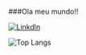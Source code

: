 

###Ola meu mundo!!

[![Linkdln](https://img.shields.io/badge/LinkedIn-0077B5?style=for-the-badge&logo=linkedin&logoColor=white)](https://www.linkedin.com/in/genilson-negreiros)

![Top Langs](https://github-readme-stats.vercel.app/api/top-langs/?username=Genilson-Cbrl&hide_progress=false)
